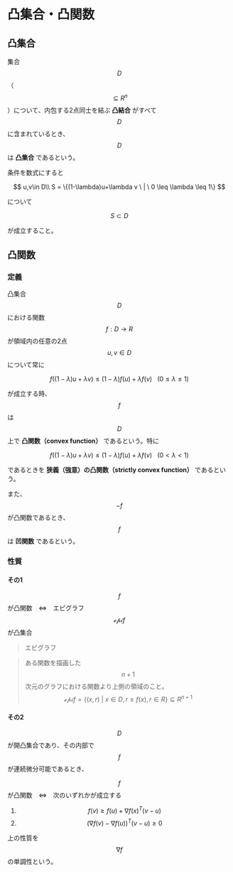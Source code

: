 # 凸集合・凸関数

## 凸集合

集合$$D$$（$$\subseteq R^n$$）について、内包する2点同士を結ぶ **凸結合** がすべて$$D$$に含まれているとき、$$D$$は **凸集合** であるという。

条件を数式にすると

$$
u,v\in D\\
S = \{(1-\lambda)u+\lambda v \ | \ 0 \leq \lambda \leq 1\}
$$

について

$$
S \subset D
$$

が成立すること。

## 凸関数

### 定義

凸集合$$D$$における関数 $$f:D \rightarrow R$$ が領域内の任意の2点 $$u,v\in D$$ について常に

$$
f((1-\lambda)u +\lambda v) \leq (1-\lambda)f(u) + \lambda f(v) \ \ \ (0 \leq \lambda \leq 1)
$$

が成立する時、$$f$$ は$$D$$上で **凸関数（convex function）** であるという。特に

$$
f((1-\lambda)u +\lambda v) \leq (1-\lambda)f(u) + \lambda f(v) \ \ \ (0 < \lambda < 1)
$$

であるときを **狭義（強意）の凸関数（strictly convex function）** であるという。

また、$$-f$$が凸関数であるとき、$$f$$は **凹関数** であるという。

### 性質

#### その1

$$f$$が凸関数　⇔　エピグラフ $$\mathscr{epi} f$$ が凸集合

>エピグラフ

>ある関数を描画した$$n+1$$次元のグラフにおける関数より上側の領域のこと。
>$$
\mathscr{epi}f=\{(x,r)\ | \ x\in D, r \geq f(x), r \in R\} \subseteq R^{n+1}
$$

#### その2

$$D$$が開凸集合であり、その内部で$$f$$が連続微分可能であるとき、

$$f$$が凸関数　⇔　次のいずれかが成立する

1. $$f(v) \geq f(u) + \nabla f(x)^T (v-u)$$
1. $$(\nabla f(v)-\nabla f(u))^T (v-u)\geq0$$

上の性質を$$\nabla f$$の単調性という。
